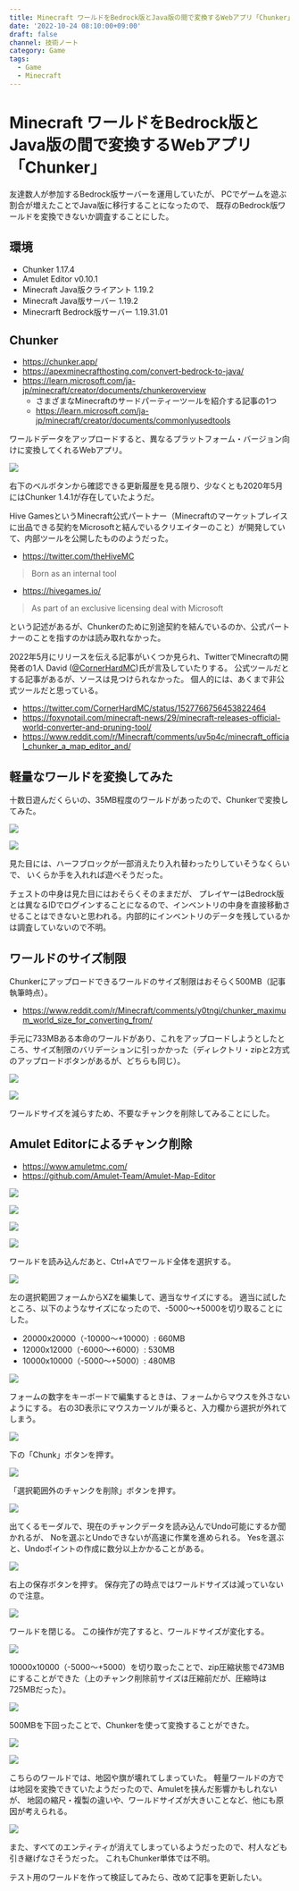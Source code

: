 ```yaml
---
title: Minecraft ワールドをBedrock版とJava版の間で変換するWebアプリ「Chunker」
date: '2022-10-24 08:10:00+09:00'
draft: false
channel: 技術ノート
category: Game
tags:
  - Game
  - Minecraft
---
```

# Minecraft ワールドをBedrock版とJava版の間で変換するWebアプリ「Chunker」

友達数人が参加するBedrock版サーバーを運用していたが、
PCでゲームを遊ぶ割合が増えたことでJava版に移行することになったので、
既存のBedrock版ワールドを変換できないか調査することにした。

## 環境

- Chunker 1.17.4
- Amulet Editor v0.10.1
- Minecraft Java版クライアント 1.19.2
- Minecraft Java版サーバー 1.19.2
- Minecrarft Bedrock版サーバー 1.19.31.01

## Chunker

- <https://chunker.app/>
- <https://apexminecrafthosting.com/convert-bedrock-to-java/>
- <https://learn.microsoft.com/ja-jp/minecraft/creator/documents/chunkeroverview>
    - さまざまなMinecraftのサードパーティーツールを紹介する記事の1つ
    - <https://learn.microsoft.com/ja-jp/minecraft/creator/documents/commonlyusedtools>

ワールドデータをアップロードすると、異なるプラットフォーム・バージョン向けに変換してくれるWebアプリ。

![](images/chunker_start.png)

右下のベルボタンから確認できる更新履歴を見る限り、少なくとも2020年5月にはChunker 1.4.1が存在していたようだ。

Hive GamesというMinecraft公式パートナー（Minecraftのマーケットプレイスに出品できる契約をMicrosoftと結んでいるクリエイターのこと）が開発していて、内部ツールを公開したもののようだった。

- <https://twitter.com/theHiveMC>

> Born as an internal tool

- <https://hivegames.io/>

> As part of an exclusive licensing deal with Microsoft

という記述があるが、Chunkerのために別途契約を結んでいるのか、公式パートナーのことを指すのかは読み取れなかった。

2022年5月にリリースを伝える記事がいくつか見られ、TwitterでMinecraftの開発者の1人 David ([@CornerHardMC](https://twitter.com/CornerHardMC))氏が言及していたりする。
公式ツールだとする記事があるが、ソースは見つけられなかった。
個人的には、あくまで非公式ツールだと思っている。

- <https://twitter.com/CornerHardMC/status/1527766756453822464>
- <https://foxynotail.com/minecraft-news/29/minecraft-releases-official-world-converter-and-pruning-tool/>
- <https://www.reddit.com/r/Minecraft/comments/uv5p4c/minecraft_official_chunker_a_map_editor_and/>


## 軽量なワールドを変換してみた

十数日遊んだくらいの、35MB程度のワールドがあったので、Chunkerで変換してみた。

![](images/liteworld_map.png)

![](images/liteworld_half_block.png)

見た目には、ハーフブロックが一部消えたり入れ替わったりしていそうなくらいで、
いくらか手を入れれば遊べそうだった。

チェストの中身は見た目にはおそらくそのままだが、
プレイヤーはBedrock版とは異なるIDでログインすることになるので、インベントリの中身を直接移動させることはできないと思われる。内部的にインベントリのデータを残しているかは調査していないので不明。

## ワールドのサイズ制限

Chunkerにアップロードできるワールドのサイズ制限はおそらく500MB（記事執筆時点）。

- <https://www.reddit.com/r/Minecraft/comments/y0tngi/chunker_maximum_world_size_for_converting_from/>

手元に733MBある本命のワールドがあり、これをアップロードしようとしたところ、サイズ制限のバリデーションに引っかかった（ディレクトリ・zipと2方式のアップロードボタンがあるが、どちらも同じ）。

![](images/chunker_733mb.png)

![](images/chunker_size_limit.png)

ワールドサイズを減らすため、不要なチャンクを削除してみることにした。

## Amulet Editorによるチャンク削除

- <https://www.amuletmc.com/>
- <https://github.com/Amulet-Team/Amulet-Map-Editor>

![](images/amulet_start.png)

![](images/amulet_load_world.png)

![](images/amulet_loaded.png)

![](images/amulet_3d_editor.png)

ワールドを読み込んだあと、Ctrl+Aでワールド全体を選択する。

![](images/amulet_all_selected.png)

左の選択範囲フォームからXZを編集して、適当なサイズにする。
適当に試したところ、以下のようなサイズになったので、-5000～+5000を切り取ることにした。

- 20000x20000（-10000～+10000）: 660MB
- 12000x12000（-6000～+6000）: 530MB
- 10000x10000（-5000～+5000）: 480MB

![](images/amulet_selection_edit.png)

フォームの数字をキーボードで編集するときは、フォームからマウスを外さないようにする。
右の3D表示にマウスカーソルが乗ると、入力欄から選択が外れてしまう。

![](images/amulet_selection_edited.png)

下の「Chunk」ボタンを押す。

![](images/amulet_chunk.png)

「選択範囲外のチャンクを削除」ボタンを押す。

![](images/amulet_chunk_delete_unselected.png)

出てくるモーダルで、現在のチャンクデータを読み込んでUndo可能にするか聞かれるが、
Noを選ぶとUndoできないが高速に作業を進められる。
Yesを選ぶと、Undoポイントの作成に数分以上かかることがある。

![](images/amulet_chunk_undo.png)

右上の保存ボタンを押す。
保存完了の時点ではワールドサイズは減っていないので注意。

![](images/amulet_save.png)

ワールドを閉じる。
この操作が完了すると、ワールドサイズが変化する。

![](images/amulet_close.png)

10000x10000（-5000～+5000）を切り取ったことで、zip圧縮状態で473MBにすることができた（上のチャンク削除前サイズは圧縮前だが、圧縮時は725MBだった）。

![](images/chunker_473mb.png)

500MBを下回ったことで、Chunkerを使って変換することができた。

![](images/chunker_converting.png)

![](images/chunker_ready_to_download.png)

こちらのワールドでは、地図や旗が壊れてしまっていた。
軽量ワールドの方では地図を変換できていたようだったので、Amuletを挟んだ影響かもしれないが、
地図の縮尺・複製の違いや、ワールドサイズが大きいことなど、他にも原因が考えられる。

![](images/heavyworld_banner.png)

また、すべてのエンティティが消えてしまっているようだったので、村人なども引き継げなさそうだった。
これもChunker単体では不明。

テスト用のワールドを作って検証してみたら、改めて記事を更新したい。
